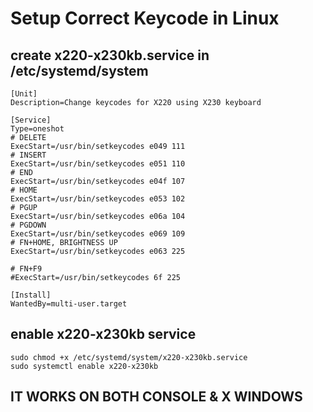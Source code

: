 # Setup Correct Keycode in Linux 

## create x220-x230kb.service in /etc/systemd/system

```
[Unit]
Description=Change keycodes for X220 using X230 keyboard

[Service]
Type=oneshot
# DELETE
ExecStart=/usr/bin/setkeycodes e049 111
# INSERT
ExecStart=/usr/bin/setkeycodes e051 110
# END
ExecStart=/usr/bin/setkeycodes e04f 107
# HOME
ExecStart=/usr/bin/setkeycodes e053 102
# PGUP
ExecStart=/usr/bin/setkeycodes e06a 104
# PGDOWN
ExecStart=/usr/bin/setkeycodes e069 109
# FN+HOME, BRIGHTNESS UP
ExecStart=/usr/bin/setkeycodes e063 225

# FN+F9
#ExecStart=/usr/bin/setkeycodes 6f 225

[Install]
WantedBy=multi-user.target

```

## enable x220-x230kb service

```
sudo chmod +x /etc/systemd/system/x220-x230kb.service
sudo systemctl enable x220-x230kb
```

## IT WORKS ON BOTH CONSOLE & X WINDOWS
